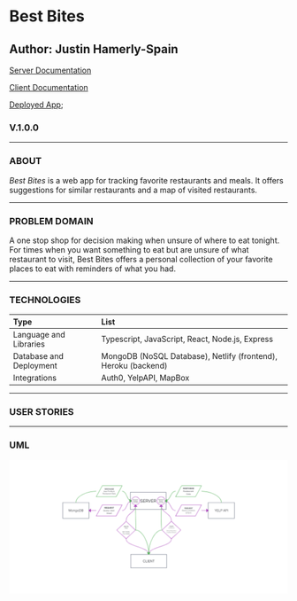 # Best Bites

## Author: Justin Hamerly-Spain

[Server Documentation](./server/README.md)

[Client Documentation](./client/README.md)

[Deployed App](https://best-bites.netlify.app/);

### V.1.0.0

---

### ABOUT

*Best Bites* is a web app for tracking favorite restaurants and meals.  It offers suggestions for similar restaurants and a map of visited restaurants.

---

### PROBLEM DOMAIN

A one stop shop for decision making when unsure of where to eat tonight.  For times when you want something to eat but are unsure of what restaurant to visit, Best Bites offers a personal collection of your favorite places to eat with reminders of what you had.

---

### TECHNOLOGIES

|Type|List|
|:--|:--|
|Language and Libraries|Typescript, JavaScript, React, Node.js, Express|
|Database and Deployment| MongoDB (NoSQL Database), Netlify (frontend), Heroku (backend)|
|Integrations| Auth0, YelpAPI, MapBox|

---

### USER STORIES

---

### UML

![Version 1 UML](./img/Best-Bites-UML_v1.png)
